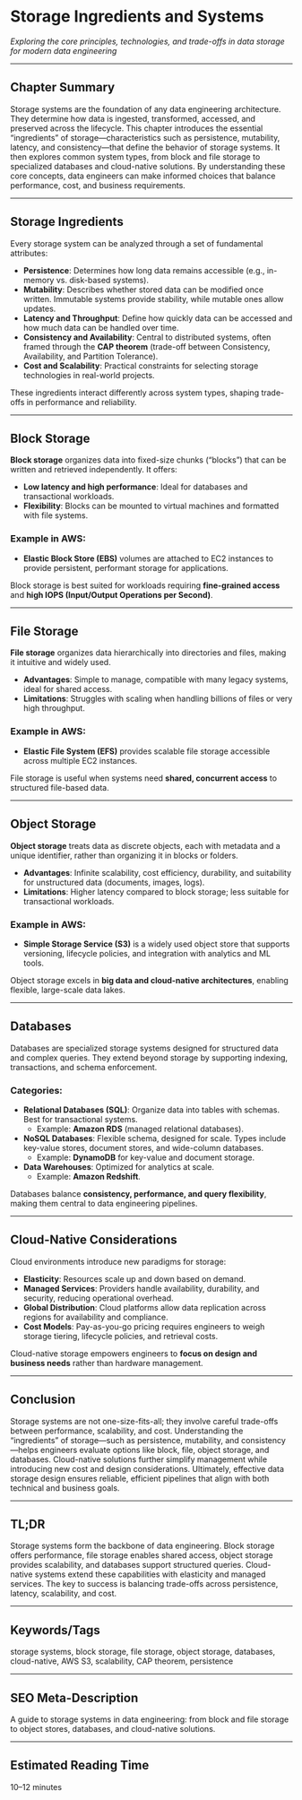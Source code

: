 # Storage Ingredients and Systems  
*Exploring the core principles, technologies, and trade-offs in data storage for modern data engineering*  

---

## Chapter Summary  
Storage systems are the foundation of any data engineering architecture. They determine how data is ingested, transformed, accessed, and preserved across the lifecycle. This chapter introduces the essential “ingredients” of storage—characteristics such as persistence, mutability, latency, and consistency—that define the behavior of storage systems. It then explores common system types, from block and file storage to specialized databases and cloud-native solutions. By understanding these core concepts, data engineers can make informed choices that balance performance, cost, and business requirements.  

---

## Storage Ingredients  
Every storage system can be analyzed through a set of fundamental attributes:  

- **Persistence**: Determines how long data remains accessible (e.g., in-memory vs. disk-based systems).  
- **Mutability**: Describes whether stored data can be modified once written. Immutable systems provide stability, while mutable ones allow updates.  
- **Latency and Throughput**: Define how quickly data can be accessed and how much data can be handled over time.  
- **Consistency and Availability**: Central to distributed systems, often framed through the **CAP theorem** (trade-off between Consistency, Availability, and Partition Tolerance).  
- **Cost and Scalability**: Practical constraints for selecting storage technologies in real-world projects.  

These ingredients interact differently across system types, shaping trade-offs in performance and reliability.  

---

## Block Storage  
**Block storage** organizes data into fixed-size chunks (“blocks”) that can be written and retrieved independently. It offers:  

- **Low latency and high performance**: Ideal for databases and transactional workloads.  
- **Flexibility**: Blocks can be mounted to virtual machines and formatted with file systems.  

### Example in AWS:  
- **Elastic Block Store (EBS)** volumes are attached to EC2 instances to provide persistent, performant storage for applications.  

Block storage is best suited for workloads requiring **fine-grained access** and **high IOPS (Input/Output Operations per Second)**.  

---

## File Storage  
**File storage** organizes data hierarchically into directories and files, making it intuitive and widely used.  

- **Advantages**: Simple to manage, compatible with many legacy systems, ideal for shared access.  
- **Limitations**: Struggles with scaling when handling billions of files or very high throughput.  

### Example in AWS:  
- **Elastic File System (EFS)** provides scalable file storage accessible across multiple EC2 instances.  

File storage is useful when systems need **shared, concurrent access** to structured file-based data.  

---

## Object Storage  
**Object storage** treats data as discrete objects, each with metadata and a unique identifier, rather than organizing it in blocks or folders.  

- **Advantages**: Infinite scalability, cost efficiency, durability, and suitability for unstructured data (documents, images, logs).  
- **Limitations**: Higher latency compared to block storage; less suitable for transactional workloads.  

### Example in AWS:  
- **Simple Storage Service (S3)** is a widely used object store that supports versioning, lifecycle policies, and integration with analytics and ML tools.  

Object storage excels in **big data and cloud-native architectures**, enabling flexible, large-scale data lakes.  

---

## Databases  
Databases are specialized storage systems designed for structured data and complex queries. They extend beyond storage by supporting indexing, transactions, and schema enforcement.  

### Categories:  
- **Relational Databases (SQL)**: Organize data into tables with schemas. Best for transactional systems.  
  - Example: **Amazon RDS** (managed relational databases).  
- **NoSQL Databases**: Flexible schema, designed for scale. Types include key-value stores, document stores, and wide-column databases.  
  - Example: **DynamoDB** for key-value and document storage.  
- **Data Warehouses**: Optimized for analytics at scale.  
  - Example: **Amazon Redshift**.  

Databases balance **consistency, performance, and query flexibility**, making them central to data engineering pipelines.  

---

## Cloud-Native Considerations  
Cloud environments introduce new paradigms for storage:  

- **Elasticity**: Resources scale up and down based on demand.  
- **Managed Services**: Providers handle availability, durability, and security, reducing operational overhead.  
- **Global Distribution**: Cloud platforms allow data replication across regions for availability and compliance.  
- **Cost Models**: Pay-as-you-go pricing requires engineers to weigh storage tiering, lifecycle policies, and retrieval costs.  

Cloud-native storage empowers engineers to **focus on design and business needs** rather than hardware management.  

---

## Conclusion  
Storage systems are not one-size-fits-all; they involve careful trade-offs between performance, scalability, and cost. Understanding the “ingredients” of storage—such as persistence, mutability, and consistency—helps engineers evaluate options like block, file, object storage, and databases. Cloud-native solutions further simplify management while introducing new cost and design considerations. Ultimately, effective data storage design ensures reliable, efficient pipelines that align with both technical and business goals.  

---

## TL;DR  
Storage systems form the backbone of data engineering. Block storage offers performance, file storage enables shared access, object storage provides scalability, and databases support structured queries. Cloud-native systems extend these capabilities with elasticity and managed services. The key to success is balancing trade-offs across persistence, latency, scalability, and cost.  

---

## Keywords/Tags  
storage systems, block storage, file storage, object storage, databases, cloud-native, AWS S3, scalability, CAP theorem, persistence  

---

## SEO Meta-Description  
A guide to storage systems in data engineering: from block and file storage to object stores, databases, and cloud-native solutions.  

---

## Estimated Reading Time  
10–12 minutes  
